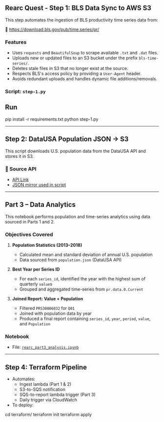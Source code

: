 ## Rearc Quest - Step 1: BLS Data Sync to AWS S3

This step automates the ingestion of BLS productivity time series data from:

🔗 https://download.bls.gov/pub/time.series/pr/

###  Features

- Uses `requests` and `BeautifulSoup` to scrape available `.txt` and `.dat` files.
- Uploads new or updated files to an S3 bucket under the prefix `bls-time-series/`.
- Deletes stale files in S3 that no longer exist at the source.
- Respects BLS's access policy by providing a `User-Agent` header.
- Avoids redundant uploads and handles dynamic file additions/removals.

###  Script: `step-1.py`


## Run

pip install -r requirements.txt
python step-1.py

---

## Step 2: DataUSA Population JSON → S3

This script downloads U.S. population data from the DataUSA API and stores it in S3.

### 🔗 Source API

- [API Link](https://datausa.io/api/data?drilldowns=Nation&measures=Population)
- [JSON mirror used in script](https://rearc-bls-nahom.s3.amazonaws.com/datausa/population.json)


---

## Part 3 – Data Analytics

This notebook performs population and time-series analytics using data sourced in Parts 1 and 2.

### Objectives Covered

1. **Population Statistics (2013–2018)**  
   - Calculated mean and standard deviation of annual U.S. population  
   - Data sourced from `population.json` (DataUSA API)

2. **Best Year per Series ID**  
   - For each `series_id`, identified the year with the highest sum of quarterly `value`s  
   - Grouped and aggregated time-series from `pr.data.0.Current`

3. **Joined Report: Value + Population**  
   - Filtered `PRS30006032` for `Q01`  
   - Joined with population data by year  
   - Produced a final report containing `series_id`, `year`, `period`, `value`, and `Population`

### Notebook

- File: [`rearc_part3_analysis.ipynb`](./rearc_part3_analysis.ipynb)

---

## Step 4: Terraform Pipeline
- Automates:
  - Ingest lambda (Part 1 & 2)
  - S3-to-SQS notification
  - SQS-to-report lambda trigger (Part 3)
  - Daily trigger via CloudWatch
- To deploy:

cd terraform/
terraform init
terraform apply